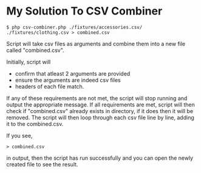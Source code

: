 # My Solution To CSV Combiner

```
$ php csv-combiner.php ./fixtures/accessories.csv/ ./fixtures/clothing.csv > combined.csv
```

Script will take csv files as arguments and combine them into a new file called "combined.csv". 

Initially, script will 
* confirm that atleast 2 arguments are provided
* ensure the arguments are indeed csv files
* headers of each file match. 

If any of these requirements are not met, the script will stop running and output the appropriate message. If all requirements are met, script will then check if "combined.csv" already exists in directory, if it does then it will be removed. The script will then loop through each csv file line by line, adding it to the combined.csv.

If you see,
```
> combined.csv 
```
in output, then the script has run successfully and you can open the newly created file to see the result.
